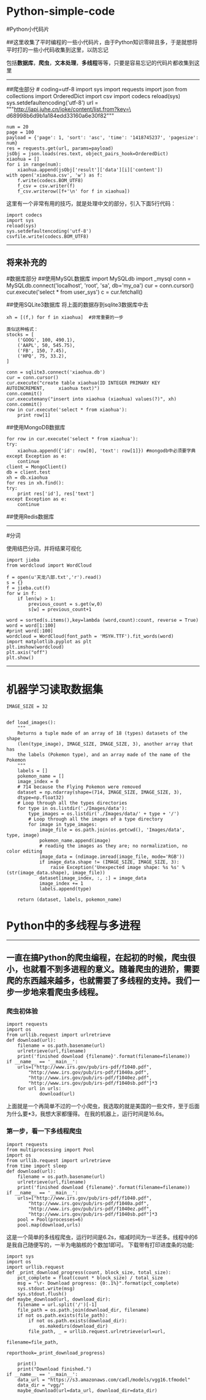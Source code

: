 # Python-simple-code
#Python小代码片

##这里收集了平时编程的一些小代码片，由于Python知识零碎且多，于是就想将平时打的一些小代码收集到这里，以防忘记

包括**数据库**，**爬虫**，**文本处理**，**多线程**等等，只要是容易忘记的代码片都收集到这里

----------
##爬虫部分
    # coding=utf-8
    import sys
    import requests
    import json
    from collections import OrderedDict
    import csv
    import codecs
    reload(sys)
    sys.setdefaultencoding('utf-8')
    url = """http://japi.juhe.cn/joke/content/list.from?key=\
    d68998b6d9b1a184edd33160a6e30f82"""
    
    num = 20
    page = 100
    payload = {'page': 1, 'sort': 'asc', 'time': '1418745237', 'pagesize': num}
    res = requests.get(url, params=payload)
    jsObj = json.loads(res.text, object_pairs_hook=OrderedDict)
    xiaohua = []
    for i in range(num):
    	xiaohua.append(jsObj['result']['data'][i]['content'])
    with open('xiaohua.csv', 'w') as f:
    	f.write(codecs.BOM_UTF8) 
    	f_csv = csv.writer(f)
    	f_csv.writerow([f+'\n' for f in xiaohua])

这里有一个非常有用的技巧，就是处理中文的部分，引入下面5行代码：

    import codecs
	import sys
	reload(sys)
    sys.setdefaultencoding('utf-8')
    csvfile.write(codecs.BOM_UTF8)


----------
将来补充的
----------


#数据库部分
##使用MySQL数据库
    import MySQLdb
    import _mysql
    conn = MySQLdb.connect('localhost', 'root', 'sa', db='my_oa')
    cur = conn.cursor()
    cur.execute('select * from user_sys')
    c = cur.fetchall()

##使用SQLite3数据库
   将上面的数据存到sqlite3数据库中去

	xh = [(f,) for f in xiaohua]  #非常重要的一步
	
	类似这种格式：
	stocks = [
		('GOOG', 100, 490.1),
		('AAPL', 50, 545.75),
		('FB', 150, 7.45),
		('HPQ', 75, 33.2),
	]

	conn = sqlite3.connect('xiaohua.db')
	cur = conn.cursor()
	cur.execute("create table xiaohua(ID INTEGER PRIMARY KEY AUTOINCREMENT, 	xiaohua text)")
	conn.commit()
	cur.executemany("insert into xiaohua (xiaohua) values(?)", xh)
	conn.commit()
	row in cur.execute('select * from xiaohua'):
    	print row[1]

##使用MongoDB数据库

	for row in cur.execute('select * from xiaohua'):
    try:
        xiaohua.append({'id': row[0], 'text': row[1]}) #mongodb中必须要字典
    except Exception as e:
        continue
	client = MongoClient()
	db = client.test
	xh = db.xiaohua
	for res in xh.find():
    try:
        print res['id'], res['text']
    except Exception as e:
        continue

##使用Redis数据库

----------
#分词

使用结巴分词，并将结果可视化

    import jieba
    from wordcloud import WordCloud 
    
    f = open(u'天龙八部.txt','r').read()
    s = {}
    f = jieba.cut(f)
    for w in f:
    	if len(w) > 1:
    		previous_count = s.get(w,0)
    		s[w] = previous_count+1
    
    word = sorted(s.items(),key=lambda (word,count):count, reverse = True)
    word = word[1:100]
    #print word[:100]
    wordcloud = WordCloud(font_path = 'MSYH.TTF').fit_words(word)
    import matplotlib.pyplot as plt
    plt.imshow(wordcloud) 
    plt.axis("off")
    plt.show()

----------
# 机器学习读取数据集

    IMAGE_SIZE = 32
    
    
    def load_images():
    	"""
    	Returns a tuple made of an array of 18 (types) datasets of the shape 
    	(len(type_image), IMAGE_SIZE, IMAGE_SIZE, 3), another array that has 
    	the labels (Pokemon type), and an array made of the name of the Pokemon
    	"""
    	labels = []
    	pokemon_name = []
    	image_index = 0
    	# 714 because the Flying Pokemon were removed
    	dataset = np.ndarray(shape=(714, IMAGE_SIZE, IMAGE_SIZE, 3),
    	dtype=np.float32)
    	# Loop through all the types directories
    	for type in os.listdir('./Images/data'):
    		type_images = os.listdir('./Images/data/' + type + '/')
	    	# Loop through all the images of a type directory
	    	for image in type_images:
			    image_file = os.path.join(os.getcwd(), 'Images/data', type, image)
			    pokemon_name.append(image)
			    # reading the images as they are; no normalization, no color editing
			    image_data = (ndimage.imread(image_file, mode='RGB'))
			    if image_data.shape != (IMAGE_SIZE, IMAGE_SIZE, 3):
			    	raise Exception('Unexpected image shape: %s %s' % (str(image_data.shape), image_file))
			    dataset[image_index, :, :] = image_data
			    image_index += 1
			    labels.append(type)
    
    	return (dataset, labels, pokemon_name)



# Python中的多线程与多进程

----------
## 一直在搞Python的爬虫编程，在起初的时候，爬虫很小，也就看不到多进程的意义。随着爬虫的进阶，需要爬的东西越来越多，也就需要了多线程的支持。我们一步一步地来看爬虫多线程。

### 爬虫初体验

    import requests
    import os
    from urllib.request import urlretrieve
    def download(url):
    	filename = os.path.basename(url)
    	urlretrieve(url,filename)
    	print('finished download {filename}'.format(filename=filename))
    if __name__ == '__main__':
    	urls=["http://www.irs.gov/pub/irs-pdf/f1040.pdf",
    		"http://www.irs.gov/pub/irs-pdf/f1040a.pdf",
    		"http://www.irs.gov/pub/irs-pdf/f1040ez.pdf",
    		"http://www.irs.gov/pub/irs-pdf/f1040sb.pdf"]*3
    	for url in urls:
    			download(url)

上面就是一个再简单不过的一个小爬虫，我选取的就是美国的一些文件，至于后面为什么要*3，我想大家都懂得。
在我的机器上，运行时间是16.6s。

### 第一步，看一下多线程爬虫

    import requests
    from multiprocessing import Pool
    import os
    from urllib.request import urlretrieve
    from time import sleep
    def download(url):
    	filename = os.path.basename(url)
    	urlretrieve(url,filename)
    	print('finished download {filename}'.format(filename=filename))
    if __name__ == '__main__':
    	urls=["http://www.irs.gov/pub/irs-pdf/f1040.pdf",
    		"http://www.irs.gov/pub/irs-pdf/f1040a.pdf",
    		"http://www.irs.gov/pub/irs-pdf/f1040ez.pdf",
    		"http://www.irs.gov/pub/irs-pdf/f1040sb.pdf"]*3
    	pool = Pool(processes=6)
    	pool.map(download,urls)

这是一个简单的多线程爬虫，运行时间是6.2s，缩减时间为一半还多。线程中的6是我自己随便写的，一半为电脑核的个数加1即可。
下载带有打印进度条的功能:

    import sys
    import os
    import urllib.request
    def _print_download_progress(count, block_size, total_size):
	    pct_complete = float(count * block_size) / total_size
	    msg = "\r- Download progress: {0:.1%}".format(pct_complete)
	    sys.stdout.write(msg)
	    sys.stdout.flush()
    def maybe_download(url, download_dir):
	    filename = url.split('/')[-1]
	    file_path = os.path.join(download_dir, filename)
	    if not os.path.exists(file_path):
	    	if not os.path.exists(download_dir):
	    		os.makedirs(download_dir)
	    	file_path, _ = urllib.request.urlretrieve(url=url,
	      												filename=file_path,
	      												reporthook=_print_download_progress)
	    
	    print()
	    print("Download finished.")
    if __name__ == '__main__': 
	    data_url = "https://s3.amazonaws.com/cadl/models/vgg16.tfmodel"
	    data_dir = "vgg/"
	    maybe_download(url=data_url, download_dir=data_dir)
